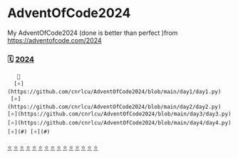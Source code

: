 # AdventOfCode2024
My AdventOfCode2024 (done is better than perfect )from https://adventofcode.com/2024



### 🗓️ [2024](https://adventofcode.com/2024)

       🎄
      [⭐](https://github.com/cnrlcu/AdventOfCode2024/blob/main/day1/day1.py)
     [⭐](https://github.com/cnrlcu/AdventOfCode2024/blob/main/day2/day2.py) [⭐](https://github.com/cnrlcu/AdventOfCode2024/blob/main/day3/day3.py)
    [⭐](https://github.com/cnrlcu/AdventOfCode2024/blob/main/day4/day4.py) [⭐](#) [⭐](#)
   [⭐](#) [⭐](#) [⭐](#) [⭐](#)
  [⭐](#) [⭐](#) [⭐](#) [⭐](#)
 [⭐](#) [⭐](#) [⭐](#) [⭐](#)
[⭐](#) [⭐](#) [⭐](#)
